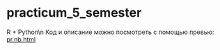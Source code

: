 # practicum_5_semester
R + Python\n
Код и описание можно посмотреть с помощью превью:
[pr.nb.html](https://htmlpreview.github.io/?https://github.com/kurinovyuriy/practicum_5_semester/blob/main/pr.nb.html)
